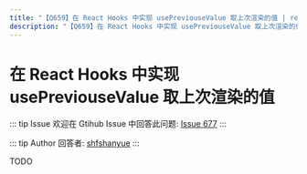 ```yaml
---
title: "【Q659】在 React Hooks 中实现 usePreviouseValue 取上次渲染的值 | react高频面试题"
description: "【Q659】在 React Hooks 中实现 usePreviouseValue 取上次渲染的值 字节跳动面试题、阿里腾讯面试题、美团小米面试题。"
---
```


# 在 React Hooks 中实现 usePreviouseValue 取上次渲染的值

::: tip Issue
欢迎在 Gtihub Issue 中回答此问题: [Issue 677](https://github.com/shfshanyue/Daily-Question/issues/677)
:::

::: tip Author
回答者: [shfshanyue](https://github.com/shfshanyue)
:::

TODO
